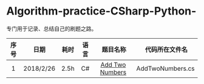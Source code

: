 # Algorithm-practice-CSharp-Python-
专门用于记录、总结自己的刷题之路。


|序号| 日期 | 耗时 | 语言 |  题目名称 | 代码所在文件名|
| :-: | :-: | :-: | :-: | :-: | :-: | 
|1|2018/2/26|2.5h|C#|[Add Two Numbers](https://leetcode.com/problems/add-two-numbers/description/)|AddTwoNumbers.cs |   
